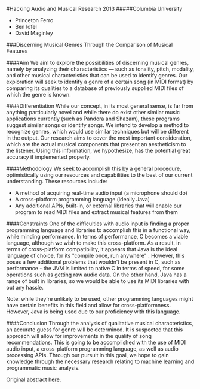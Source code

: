 #Hacking Audio and Musical Research 2013
#####Columbia University
- Princeton Ferro
- Ben Iofel
- David Maginley

###Discerning Musical Genres Through the Comparison of Musical Features

####Aim
We aim to explore the possibilities of discerning musical genres, namely by analyzing their characteristics — such as tonality, pitch, modality, and other musical characteristics that can be used to identify genres. Our exploration will seek to identify a genre of a certain song (in MIDI format) by comparing its qualities to a database of previously supplied MIDI files of which the genre is known.

####Differentiation
While our concept, in its most general sense, is far from anything particularly novel and while there do exist other similar music applications currently (such as Pandora and Shazam), these programs suggest similar songs or identify songs. We intend to develop a method to recognize genres, which would use similar techniques but will be different in the output. Our research aims to cover the most important consideration, which are the actual musical components that present an aestheticism to the listener. Using this information, we hypothesize, has the potential great accuracy if implemented properly.

####Methodology
We seek to accomplish this by a general procedure, optimistically using our resources and capabilities to the best of our current understanding. These resources include:
* A method of acquiring real-time audio input (a microphone should do)
* A cross-platform programming language (ideally Java)
* Any additional APIs, built-in, or external libraries that will enable our program to read MIDI files and extract musical features from them

####Constraints
One of the difficulties with audio input is finding a proper programming language and libraries to accomplish this in a functional way, while minding performance. In terms of performance, C becomes a viable language, although we wish to make this cross-platform. As a result, in terms of cross-platform compatibility, it appears that Java is the ideal language of choice, for its "compile once, run anywhere" . However, this poses a few additional problems that wouldn’t be present in C, such as performance - the JVM is limited to native C in terms of speed, for some operations such as getting raw audio data. On the other hand, Java has a range of built in libraries, so we would be able to use its MIDI libraries with out any hassle.

Note: while they're unlikely to be used, other programming languages might have certain benefits in this field and allow for cross-platformness. However, Java is being used due to our proficiency with this language.

####Conclusion
Through the analysis of qualitative musical characteristics, an accurate guess for genre will be determined. It is suspected that this approach will allow for improvements in the quality of song recommendations. This is going to be accomplished with the use of MIDI audio input, a cross-platform programming language, as well as audio processing APIs. Through our pursuit in this goal, we hope to gain knowledge through the necessary research relating to machine learning and programmatic music analysis.

Original abstract [here](https://docs.google.com/document/d/1QoTRFzYsAdKLGDw8dEG460pqgEuyAR_iNE0yy5v7zOg/edit?usp=sharing).
